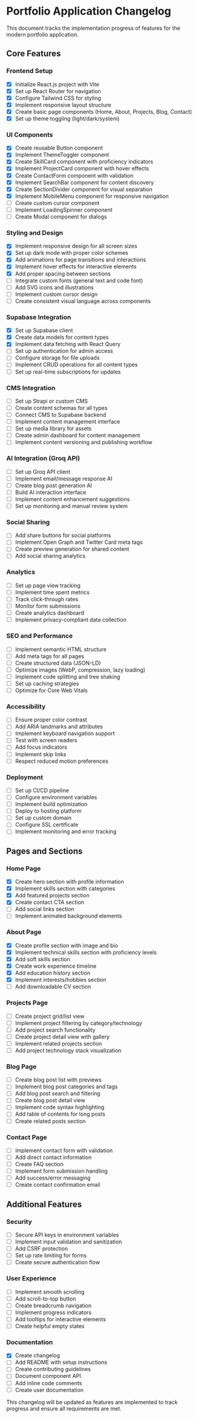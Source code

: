 # Portfolio Application Changelog

This document tracks the implementation progress of features for the modern portfolio application.

## Core Features

### Frontend Setup

- [x] Initialize React.js project with Vite
- [x] Set up React Router for navigation
- [x] Configure Tailwind CSS for styling
- [x] Implement responsive layout structure
- [x] Create basic page components (Home, About, Projects, Blog, Contact)
- [x] Set up theme toggling (light/dark/system)

### UI Components

- [x] Create reusable Button component
- [x] Implement ThemeToggler component
- [x] Create SkillCard component with proficiency indicators
- [x] Implement ProjectCard component with hover effects
- [x] Create ContactForm component with validation
- [x] Implement SearchBar component for content discovery
- [x] Create SectionDivider component for visual separation
- [x] Implement MobileMenu component for responsive navigation
- [ ] Create custom cursor component
- [ ] Implement LoadingSpinner component
- [ ] Create Modal component for dialogs

### Styling and Design

- [x] Implement responsive design for all screen sizes
- [x] Set up dark mode with proper color schemes
- [x] Add animations for page transitions and interactions
- [x] Implement hover effects for interactive elements
- [x] Add proper spacing between sections
- [ ] Integrate custom fonts (general text and code font)
- [ ] Add SVG icons and illustrations
- [ ] Implement custom cursor design
- [ ] Create consistent visual language across components

### Supabase Integration

- [x] Set up Supabase client
- [x] Create data models for content types
- [x] Implement data fetching with React Query
- [ ] Set up authentication for admin access
- [ ] Configure storage for file uploads
- [ ] Implement CRUD operations for all content types
- [ ] Set up real-time subscriptions for updates

### CMS Integration

- [ ] Set up Strapi or custom CMS
- [ ] Create content schemas for all types
- [ ] Connect CMS to Supabase backend
- [ ] Implement content management interface
- [ ] Set up media library for assets
- [ ] Create admin dashboard for content management
- [ ] Implement content versioning and publishing workflow

### AI Integration (Groq API)

- [ ] Set up Groq API client
- [ ] Implement email/message response AI
- [ ] Create blog post generation AI
- [ ] Build AI interaction interface
- [ ] Implement content enhancement suggestions
- [ ] Set up monitoring and manual review system

### Social Sharing

- [ ] Add share buttons for social platforms
- [ ] Implement Open Graph and Twitter Card meta tags
- [ ] Create preview generation for shared content
- [ ] Add social sharing analytics

### Analytics

- [ ] Set up page view tracking
- [ ] Implement time spent metrics
- [ ] Track click-through rates
- [ ] Monitor form submissions
- [ ] Create analytics dashboard
- [ ] Implement privacy-compliant data collection

### SEO and Performance

- [ ] Implement semantic HTML structure
- [ ] Add meta tags for all pages
- [ ] Create structured data (JSON-LD)
- [ ] Optimize images (WebP, compression, lazy loading)
- [ ] Implement code splitting and tree shaking
- [ ] Set up caching strategies
- [ ] Optimize for Core Web Vitals

### Accessibility

- [ ] Ensure proper color contrast
- [ ] Add ARIA landmarks and attributes
- [ ] Implement keyboard navigation support
- [ ] Test with screen readers
- [ ] Add focus indicators
- [ ] Implement skip links
- [ ] Respect reduced motion preferences

### Deployment

- [ ] Set up CI/CD pipeline
- [ ] Configure environment variables
- [ ] Implement build optimization
- [ ] Deploy to hosting platform
- [ ] Set up custom domain
- [ ] Configure SSL certificate
- [ ] Implement monitoring and error tracking

## Pages and Sections

### Home Page

- [x] Create hero section with profile information
- [x] Implement skills section with categories
- [x] Add featured projects section
- [x] Create contact CTA section
- [ ] Add social links section
- [ ] Implement animated background elements

### About Page

- [x] Create profile section with image and bio
- [x] Implement technical skills section with proficiency levels
- [x] Add soft skills section
- [x] Create work experience timeline
- [x] Add education history section
- [x] Implement interests/hobbies section
- [ ] Add downloadable CV section

### Projects Page

- [ ] Create project grid/list view
- [ ] Implement project filtering by category/technology
- [ ] Add project search functionality
- [ ] Create project detail view with gallery
- [ ] Implement related projects section
- [ ] Add project technology stack visualization

### Blog Page

- [ ] Create blog post list with previews
- [ ] Implement blog post categories and tags
- [ ] Add blog post search and filtering
- [ ] Create blog post detail view
- [ ] Implement code syntax highlighting
- [ ] Add table of contents for long posts
- [ ] Create related posts section

### Contact Page

- [ ] Implement contact form with validation
- [ ] Add direct contact information
- [ ] Create FAQ section
- [ ] Implement form submission handling
- [ ] Add success/error messaging
- [ ] Create contact confirmation email

## Additional Features

### Security

- [ ] Secure API keys in environment variables
- [ ] Implement input validation and sanitization
- [ ] Add CSRF protection
- [ ] Set up rate limiting for forms
- [ ] Create secure authentication flow

### User Experience

- [ ] Implement smooth scrolling
- [ ] Add scroll-to-top button
- [ ] Create breadcrumb navigation
- [ ] Implement progress indicators
- [ ] Add tooltips for interactive elements
- [ ] Create helpful empty states

### Documentation

- [x] Create changelog
- [ ] Add README with setup instructions
- [ ] Create contributing guidelines
- [ ] Document component API
- [ ] Add inline code comments
- [ ] Create user documentation

This changelog will be updated as features are implemented to track progress and ensure all requirements are met.
